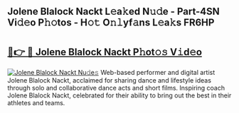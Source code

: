 ## Jolene Blalock Nackt L𝚎a𝚔ed N𝚞𝚍e - Part-4SN Vi𝚍𝚎o P𝚑𝚘tos - H𝚘𝚝 O𝚗𝚕yf𝚊ns L𝚎a𝚔s FR6HP

# <h2><a href="http://kff8i5l.oniu.top/?m=Jolene+Blalock+Nackt">🔗👉 🔴 Jolene Blalock Nackt P𝚑ot𝚘𝚜 V𝚒d𝚎o</a></h2>

[![Jolene Blalock Nackt Nu𝚍e𝚜](https://i.imgur.com/0qMVB7G.gif)](http://kff8i5l.oniu.top/?m=Jolene+Blalock+Nackt)
Web-based performer and digital artist Jolene Blalock Nackt, acclaimed for sharing dance and lifestyle ideas through solo and collaborative dance acts and short films. Inspiring coach Jolene Blalock Nackt, celebrated for their ability to bring out the best in their athletes and teams.  
